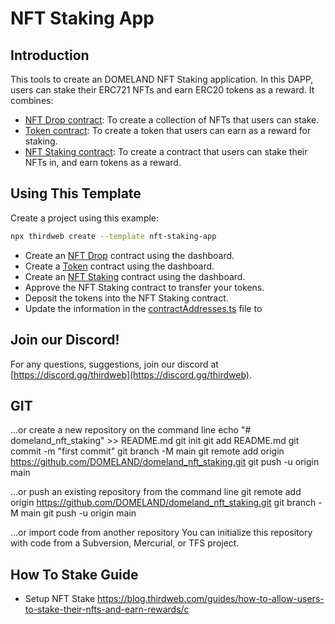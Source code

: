 # NFT Staking App

## Introduction

This tools to create an DOMELAND NFT Staking application. In this DAPP, users can stake their ERC721 NFTs and earn ERC20 tokens as a reward. It combines:

- [NFT Drop contract](https://thirdweb.com/thirdweb.eth/DropERC721): To create a collection of NFTs that users can stake.
- [Token contract](https://thirdweb.com/thirdweb.eth/TokenERC20): To create a token that users can earn as a reward for staking.
- [NFT Staking contract](https://thirdweb.com/thirdweb.eth/NFTStake): To create a contract that users can stake their NFTs in, and earn tokens as a reward.

## Using This Template

Create a project using this example:

```bash
npx thirdweb create --template nft-staking-app
```

- Create an [NFT Drop](https://thirdweb.com/thirdweb.eth/DropERC721) contract using the dashboard.
- Create a [Token](https://thirdweb.com/thirdweb.eth/TokenERC20) contract using the dashboard.
- Create an [NFT Staking](https://thirdweb.com/thirdweb.eth/NFTStake) contract using the dashboard.
- Approve the NFT Staking contract to transfer your tokens.
- Deposit the tokens into the NFT Staking contract.
- Update the information in the [contractAddresses.ts](./consts/contractAddresses.ts) file to


## Join our Discord!

For any questions, suggestions, join our discord at [https://discord.gg/thirdweb](https://discord.gg/thirdweb).



## GIT 

…or create a new repository on the command line
echo "# domeland_nft_staking" >> README.md
git init
git add README.md
git commit -m "first commit"
git branch -M main
git remote add origin https://github.com/DOMELAND/domeland_nft_staking.git
git push -u origin main


…or push an existing repository from the command line
git remote add origin https://github.com/DOMELAND/domeland_nft_staking.git
git branch -M main
git push -u origin main



…or import code from another repository
You can initialize this repository with code from a Subversion, Mercurial, or TFS project.

## How To Stake Guide
- Setup NFT Stake https://blog.thirdweb.com/guides/how-to-allow-users-to-stake-their-nfts-and-earn-rewards/c